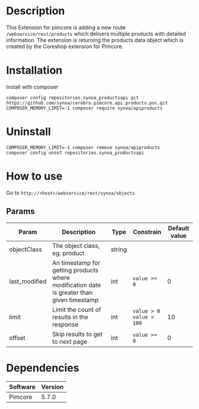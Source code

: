 # Description

This Extension for pimcore is adding a new route ```/webservice/rest/products``` which delivers multiple products with detailed information. The extension is returning the products data object which is created by the Coreshop extension for Pimcore.

# Installation

Install with composer

```
composer config repositories.synoa_productsapi git https://github.com/synoa/cerebro.pimcore.api.products.poc.git
COMPOSER_MEMORY_LIMIT=-1 composer require synoa/apiproducts
```

# Uninstall

```
COMPOSER_MEMORY_LIMIT=-1 composer remove synoa/apiproducts
composer config unset repositories.synoa_productsapi
```

# How to use

Go to ```http://<host>/webservice/rest/synoa/objects```

## Params

| Param | Description | Type | Constrain | Default value |
| --- | --- | --- | --- | --- |
| objectClass | The object class, eg. product | string | | |
| last_modified | An timestamp for getting products where modification date is greater than given timestamp | int | <nobr>```value >= 0```</nobr> | 0 |
| limit | Limit the count of results in the response | int | <nobr>```value > 0```</nobr><br><nobr>```value < 100```</nobr>| 10 |
| offset | Skip results to get to next page | int | <nobr>```value >= 0```</nobr> | 0 |

# Dependencies

| Software | Version |
| --- | --- |
| Pimcore | 5.7.0 |
